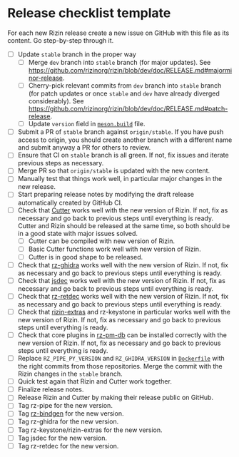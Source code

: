# Release checklist template

For each new Rizin release create a new issue on GitHub with this file as its
content. Go step-by-step through it.

- [ ] Update `stable` branch in the proper way
  - [ ] Merge `dev` branch into `stable` branch (for major updates). See https://github.com/rizinorg/rizin/blob/dev/doc/RELEASE.md#majorminor-release.
  - [ ] Cherry-pick relevant commits from `dev` branch into `stable` branch (for patch updates or once `stable` and `dev` have already diverged considerably). See https://github.com/rizinorg/rizin/blob/dev/doc/RELEASE.md#patch-release.
  - [ ] Update `version` field in [`meson.build`](https://github.com/rizinorg/rizin/blob/dev/meson.build) file.
- [ ] Submit a PR of `stable` branch against `origin/stable`. If you have push access to origin, you should create another branch with a different name and submit anyway a PR for others to review.
- [ ] Ensure that CI on `stable` branch is all green. If not, fix issues and iterate previous steps as necessary.
- [ ] Merge PR so that `origin/stable` is updated with the new content.
- [ ] Manually test that things work well, in particular major changes in the new release.
- [ ] Start preparing release notes by modifying the draft release automatically created by GitHub CI.
- [ ] Check that [Cutter](https://github.com/rizinorg/cutter) works well with the new version of Rizin. If not, fix as necessary and go back to previous steps until everything is ready. Cutter and Rizin should be released at the same time, so both should be in a good state with major issues solved.
  - [ ] Cutter can be compiled with new version of Rizin.
  - [ ] Basic Cutter functions work well with new version of Rizin.
  - [ ] Cutter is in good shape to be released.
- [ ] Check that [rz-ghidra](https://github.com/rizinorg/rz-ghidra) works well with the new version of Rizin. If not, fix as necessary and go back to previous steps until everything is ready.
- [ ] Check that [jsdec](https://github.com/rizinorg/jsdec) works well with the new version of Rizin. If not, fix as necessary and go back to previous steps until everything is ready.
- [ ] Check that [rz-retdec](https://github.com/rizinorg/rz-retdec) works well with the new version of Rizin. If not, fix as necessary and go back to previous steps until everything is ready.
- [ ] Check that [rizin-extras](https://github.com/rizinorg/rizin-extras/) and rz-keystone in particular works well with the new version of Rizin. If not, fix as necessary and go back to previous steps until everything is ready.
- [ ] Check that core plugins in [rz-pm-db](https://github.com/rizinorg/rz-pm-db) can be installed correctly with the new version of Rizin. If not, fix as necessary and go back to previous steps until everything is ready.
- [ ] Replace `RZ_PIPE_PY_VERSION` and `RZ_GHIDRA_VERSION` in [`Dockerfile`](https://github.com/rizinorg/rizin/blob/dev/Dockerfile) with the right commits from those repositories. Merge the commit with the Rizin changes in the `stable` branch.
- [ ] Quick test again that Rizin and Cutter work together.
- [ ] Finalize release notes.
- [ ] Release Rizin and Cutter by making their release public on GitHub.
- [ ] Tag rz-pipe for the new version.
- [ ] Tag [rz-bindgen](https://github.com/rizinorg/rz-bindgen) for the new version.
- [ ] Tag rz-ghidra for the new version.
- [ ] Tag rz-keystone/rizin-extras for the new version.
- [ ] Tag jsdec for the new version.
- [ ] Tag rz-retdec for the new version.
